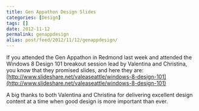 ```yaml
---
title: Gen Appathon Design Slides
categories: [Design]
tags: []
date: 2012-11-12
permalink: genappdesign
alias: post/feed/2012/11/12/genappdesign/
---
```


If you attended the Gen Appathon in Redmond last week and attended the Windows 8 Design 101 breakout session lead by Valentina and Christina, you know that they promised slides, and here they are: [http://www.slideshare.net/valeaseattle/windows-8-design-101](http://www.slideshare.net/valeaseattle/windows-8-design-101)


A big thanks to both Valentina and Christina for delivering excellent design content at a time when good design is more important than ever.